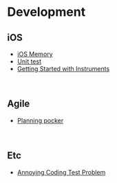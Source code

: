 # Development

## iOS

- [iOS Memory](./Contents/iOS%20Memory)
- [Unit test](./Contents/UnitTest)
- [Getting Started with Instruments](./Contents/Getting%20Started%20with%20Instruments)

<br>

## Agile

- [Planning pocker](./Contents/PlanningPocker)


<br>

## Etc

- [Annoying Coding Test Problem](./Contents/AnnoyingCodingTestProblem)
